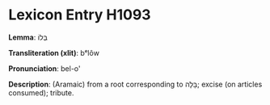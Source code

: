 # Lexicon Entry H1093

**Lemma**: בְּלוֹ

**Transliteration (xlit)**: bᵉlôw

**Pronunciation**: bel-o'

**Description**:
(Aramaic) from a root corresponding to בָּלָה; excise (on articles consumed); tribute.
